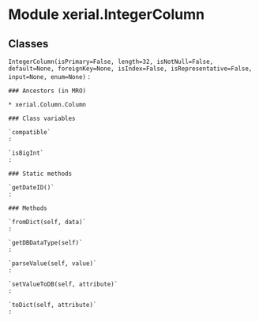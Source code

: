 Module xerial.IntegerColumn
===========================

Classes
-------

`IntegerColumn(isPrimary=False, length=32, isNotNull=False, default=None, foreignKey=None, isIndex=False, isRepresentative=False, input=None, enum=None)`
:   

    ### Ancestors (in MRO)

    * xerial.Column.Column

    ### Class variables

    `compatible`
    :

    `isBigInt`
    :

    ### Static methods

    `getDateID()`
    :

    ### Methods

    `fromDict(self, data)`
    :

    `getDBDataType(self)`
    :

    `parseValue(self, value)`
    :

    `setValueToDB(self, attribute)`
    :

    `toDict(self, attribute)`
    :